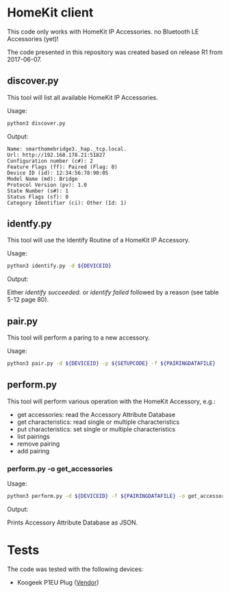 # HomeKit client

This code only works with HomeKit IP Accessories. no Bluetooth LE Accessories (yet)!

The code presented in this repository was created based on release R1 from 2017-06-07.

## discover.py

This tool will list all available HomeKit IP Accessories.

Usage:
```bash
python3 discover.py
```

Output:
```
Name: smarthomebridge3._hap._tcp.local.
Url: http://192.168.178.21:51827
Configuration number (c#): 2
Feature Flags (ff): Paired (Flag: 0)
Device ID (id): 12:34:56:78:90:05
Model Name (md): Bridge
Protocol Version (pv): 1.0
State Number (s#): 1
Status Flags (sf): 0
Category Identifier (ci): Other (Id: 1)
```

## identfy.py

This tool will use the Identify Routine of a HomeKit IP Accessory.

Usage:
```bash
python3 identify.py -d ${DEVICEID}
```

Output:

Either *identify succeeded.* or *identify failed* followed by a reason (see table 5-12 page 80). 

## pair.py

This tool will perform a paring to a new accessory.

Usage:
```bash
python3 pair.py -d ${DEVICEID} -p ${SETUPCODE} -f ${PAIRINGDATAFILE}
```

## perform.py

This tool will perform various operation with the HomeKit Accessory, e.g.:
 * get accessories: read the Accessory Attribute Database
 * get characteristics: read single or multiple characteristics
 * put characteristics: set single or multiple characteristics
 * list pairings
 * remove pairing
 * add pairing

### perform.py -o get_accessories

Usage:
```bash
python3 perform.py -d ${DEVICEID} -f ${PAIRINGDATAFILE} -o get_accessories
```

Output:

Prints Accessory Attribute Database as JSON.
 
# Tests

The code was tested with the following devices:
 * Koogeek P1EU Plug ([Vendor](https://www.koogeek.com/smart-home-2418/p-p1eu.html))